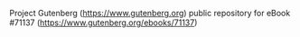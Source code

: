 Project Gutenberg (https://www.gutenberg.org) public repository for eBook #71137 (https://www.gutenberg.org/ebooks/71137)
